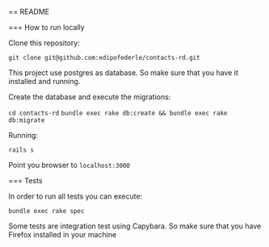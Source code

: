== README


=== How to run locally

Clone this repository:

``git clone git@github.com:edipofederle/contacts-rd.git``


This project use postgres as database. So make sure that you have it installed and running.

Create the database and execute the migrations:
 
``cd contacts-rd``
``bundle exec rake db:create && bundle exec rake db:migrate``

Running:

``rails s``

Point you browser to ``localhost:3000``


=== Tests

In order to run all tests you can execute:

``bundle exec rake spec``

Some tests are integration test using Capybara. So make sure that you have Firefox installed in your machine